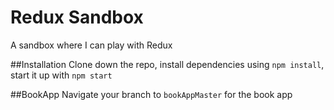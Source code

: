 # Redux Sandbox
A sandbox where I can play with Redux

##Installation
Clone down the repo, install dependencies using `npm install`, start it up with `npm start`

##BookApp
Navigate your branch to `bookAppMaster` for the book app

